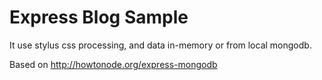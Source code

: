 # Express Blog Sample

It use stylus css processing, and data in-memory or from local mongodb.

Based on http://howtonode.org/express-mongodb



